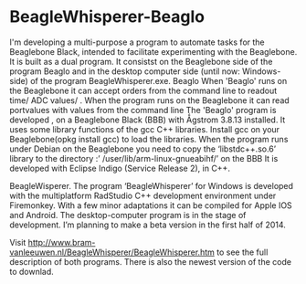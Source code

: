 # BeagleWhisperer-Beaglo
I'm developing a multi-purpose a program to automate tasks for the Beaglebone Black, intended to facilitate experimenting with the Beaglebone. It is built as a dual program. It consistst on the Beaglebone side of the program Beaglo and in the desktop computer side (until now: Windows-side) of the program BeagleWhisperer.exe.
Beaglo
When 'Beaglo' runs on the Beaglebone it can accept orders from the command line to readout time/ ADC values/ . When the program runs on the Beaglebone it can read portvalues with values from the command line The 'Beaglo' program is developed , on a Beaglebone Black (BBB) with Ǻgstrom 3.8.13 installed. It uses some library functions of the gcc C++ libraries. Install gcc on your Beaglebone(opkg install gcc) to load the libraries. When the program runs under Debian on the Beaglebone you need to copy the ‘libstdc++.so.6’ library to the directory :’ /user/lib/arm-linux-gnueabihf/’ on the BBB It is developed with Eclipse Indigo (Service Release 2), in C++.

BeagleWisperer.
The program ‘BeagleWhisperer’ for Windows is developed with the multiplatform RadStudio C++ development environment under Firemonkey. With a few minor adaptations it can be compiled for Apple IOS and Android. The desktop-computer program is in the stage of development. I’m planning to make a beta version in the first half of 2014. 

Visit http://www.bram-vanleeuwen.nl/BeagleWhisperer/BeagleWhisperer.htm to see the full description of both programs. There is also the newest version of the code to downlad.
